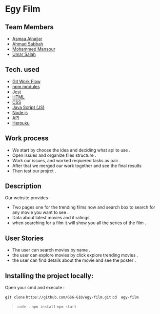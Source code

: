 # Egy Film

## Team Members
* [Asmaa Alnajjar ](https://github.com/asmaaamin)
* [Ahmad Sabbah ](https://github.com/ahmadfarid-059)
* [Mohammed Mansour](https://github.com/M7Mansour)
* [Umar Salah](https://github.com/umarsalah)


## Tech. used
* [Git Work Flow]()
* [npm modules]()
* [Jest]()
* [HTML]()
* [CSS]()
* [Java Script (JS)]()
* [Node js]()
* [API]()
* [Herouku]()

## Work process
- We start by choose the idea and deciding what api to use .
- Open issues and organize files structure .
- Work our issues, and worked reqiuered tasks as pair .
- After that we merged our work together and see the final results
- Then test our projrct . 

## Description
Our website provides 
 * Two pages one for the trending films now and search box to search for any movie you want to see . 
* Data about latest movies and it ratings
* when searching for a film it will show you all the series of the film . 
## User Stories
* The user can search movies by name .
* the user can explore movies by click explore trending movies .
* the user can find details about the movie and see the poster . 



## Installing the project locally:
Open your cmd and execute : 

 ```git clone``` ```https://github.com/GSG-G10/egy-film.git```
```cd  egy-film```
> ``` code . ```
> ```npm install```
> ```npm start```

